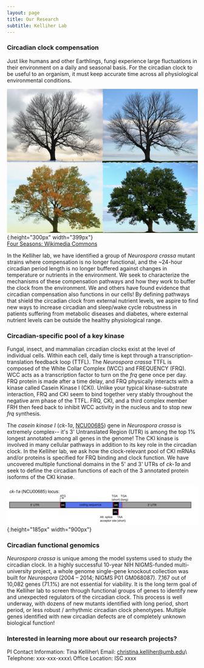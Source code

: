 ```yaml
---
layout: page
title: Our Research
subtitle: Kelliher Lab
---
```


### Circadian clock compensation

Just like humans and other Earthlings, fungi experience large fluctuations in their environment on a daily and seasonal basis. For the circadian clock to be useful to an organism, it must keep accurate time across all physiological environmental conditions.

![Tree_Seasons](Four_Seasons_-_Longbridge_Road_.jpg){:height="300px" width="399px"}
<br />
<a href="https://commons.wikimedia.org/wiki/File:%22Four_Seasons_-_Longbridge_Road%22.png" target="_blank">Four Seasons: Wikimedia Commons</a>

In the Kelliher lab, we have identified a group of <em>Neurospora crassa</em> mutant strains where compensation is no longer functional, and the ~24-hour circadian period length is no longer buffered against changes in temperature or nutrients in the environment. We seek to characterize the mechanisms of these compensation pathways and how they work to buffer the clock from the environment. We and others have found evidence that circadian compensation also functions in our cells! By defining pathways that shield the circadian clock from external nutrient levels, we aspire to find new ways to increase circadian and sleep/wake cycle robustness in patients suffering from metabolic diseases and diabetes, where external nutrient levels can be outside the healthy physiological range.

### Circadian-specific pool of a key kinase

Fungal, insect, and mammalian circadian clocks exist at the level of individual cells. Within each cell, daily time is kept through a transcription-translation feedback loop (TTFL). The <em>Neurospora crassa</em> TTFL is composed of the White Collar Complex (WCC) and FREQUENCY (FRQ). WCC acts as a transcription factor to turn on the <em>frq</em> gene once per day. FRQ protein is made after a time delay, and FRQ physically interacts with a kinase called Casein Kinase I (CKI). Unlike your typical kinase-substrate interaction, FRQ and CKI seem to bind together very stably throughout the negative arm phase of the TTFL. FRQ, CKI, and a third complex member FRH then feed back to inhibit WCC activity in the nucleus and to stop new <em>frq</em> synthesis.

The <em>casein kinase I</em> (<em>ck-1a</em>, <a href="https://fungidb.org/fungidb/app/record/gene/NCU00685" target="_blank">NCU00685</a>) gene in <em>Neurospora crassa</em> is extremely complex-- it's 3' Untranslated Region (UTR) is among the top 1% longest annotated among all genes in the genome! The CKI kinase is involved in many cellular pathways in addition to its key role in the circadian clock. In the Kelliher lab, we ask how the clock-relevant pool of CKI mRNAs and/or proteins is specified for FRQ binding and clock function. We have uncovered multiple functional domains in the 5' and 3' UTRs of <em>ck-1a</em> and seek to define the circadian functions of each of the 3 annotated protein isoforms of the CKI kinase.

![CKI](PLoSBio_Figure_3_ck1a_gimp2000wPx_600dpi.jpg){:height="185px" width="900px"}
<br />

### Circadian functional genomics
<em>Neurospora crassa</em> is unique among the model systems used to study the circadian clock. In a highly successful 10-year NIH NIGMS-funded multi-university project, a whole genome single-gene knockout collection was built for <em>Neurospora</em> (2004 – 2014; NIGMS P01 GM068087). 7,167 out of 10,082 genes (71.1%) are not essential for viability. It is the long term goal of the Kelliher lab to screen through functional groups of genes to identify new and unexpected regulators of the circadian clock. This process is well underway, with dozens of new mutants identified with long period, short period, or less robust / arrhythmic circadian clock phenotypes. Multiple genes identified with new circadian defects are of completely unknown biological function!

### Interested in learning more about our research projects?
PI Contact Information: Tina Kelliher\\
Email: christina.kelliher@umb.edu\\
Telephone: xxx-xxx-xxxx\\
Office Location: ISC xxxx
